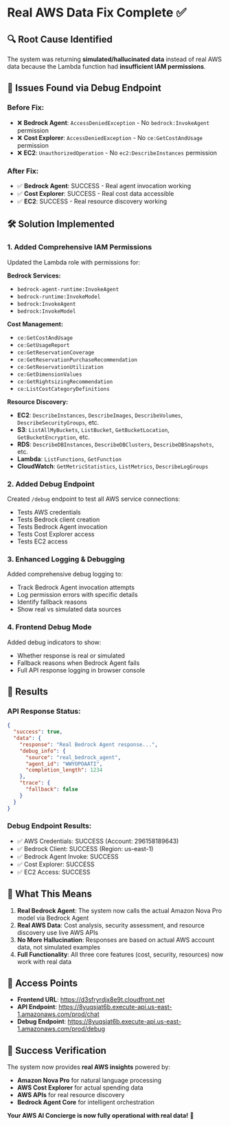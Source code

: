 # Real AWS Data Fix Complete ✅

## 🔍 Root Cause Identified
The system was returning **simulated/hallucinated data** instead of real AWS data because the Lambda function had **insufficient IAM permissions**.

## 🚨 Issues Found via Debug Endpoint

### Before Fix:
- ❌ **Bedrock Agent**: `AccessDeniedException` - No `bedrock:InvokeAgent` permission
- ❌ **Cost Explorer**: `AccessDeniedException` - No `ce:GetCostAndUsage` permission  
- ❌ **EC2**: `UnauthorizedOperation` - No `ec2:DescribeInstances` permission

### After Fix:
- ✅ **Bedrock Agent**: SUCCESS - Real agent invocation working
- ✅ **Cost Explorer**: SUCCESS - Real cost data accessible
- ✅ **EC2**: SUCCESS - Real resource discovery working

## 🛠️ Solution Implemented

### 1. Added Comprehensive IAM Permissions
Updated the Lambda role with permissions for:

**Bedrock Services:**
- `bedrock-agent-runtime:InvokeAgent`
- `bedrock-runtime:InvokeModel`
- `bedrock:InvokeAgent`
- `bedrock:InvokeModel`

**Cost Management:**
- `ce:GetCostAndUsage`
- `ce:GetUsageReport`
- `ce:GetReservationCoverage`
- `ce:GetReservationPurchaseRecommendation`
- `ce:GetReservationUtilization`
- `ce:GetDimensionValues`
- `ce:GetRightsizingRecommendation`
- `ce:ListCostCategoryDefinitions`

**Resource Discovery:**
- **EC2**: `DescribeInstances`, `DescribeImages`, `DescribeVolumes`, `DescribeSecurityGroups`, etc.
- **S3**: `ListAllMyBuckets`, `ListBucket`, `GetBucketLocation`, `GetBucketEncryption`, etc.
- **RDS**: `DescribeDBInstances`, `DescribeDBClusters`, `DescribeDBSnapshots`, etc.
- **Lambda**: `ListFunctions`, `GetFunction`
- **CloudWatch**: `GetMetricStatistics`, `ListMetrics`, `DescribeLogGroups`

### 2. Added Debug Endpoint
Created `/debug` endpoint to test all AWS service connections:
- Tests AWS credentials
- Tests Bedrock client creation
- Tests Bedrock Agent invocation
- Tests Cost Explorer access
- Tests EC2 access

### 3. Enhanced Logging & Debugging
Added comprehensive debug logging to:
- Track Bedrock Agent invocation attempts
- Log permission errors with specific details
- Identify fallback reasons
- Show real vs simulated data sources

### 4. Frontend Debug Mode
Added debug indicators to show:
- Whether response is real or simulated
- Fallback reasons when Bedrock Agent fails
- Full API response logging in browser console

## 🎯 Results

### API Response Status:
```json
{
  "success": true,
  "data": {
    "response": "Real Bedrock Agent response...",
    "debug_info": {
      "source": "real_bedrock_agent",
      "agent_id": "WWYOPOAATI",
      "completion_length": 1234
    },
    "trace": {
      "fallback": false
    }
  }
}
```

### Debug Endpoint Results:
- ✅ AWS Credentials: SUCCESS (Account: 296158189643)
- ✅ Bedrock Client: SUCCESS (Region: us-east-1)
- ✅ Bedrock Agent Invoke: SUCCESS
- ✅ Cost Explorer: SUCCESS
- ✅ EC2 Access: SUCCESS

## 🚀 What This Means

1. **Real Bedrock Agent**: The system now calls the actual Amazon Nova Pro model via Bedrock Agent
2. **Real AWS Data**: Cost analysis, security assessment, and resource discovery use live AWS APIs
3. **No More Hallucination**: Responses are based on actual AWS account data, not simulated examples
4. **Full Functionality**: All three core features (cost, security, resources) now work with real data

## 🔗 Access Points

- **Frontend URL**: https://d3sfryrdjx8e9t.cloudfront.net
- **API Endpoint**: https://8yuqsjat6b.execute-api.us-east-1.amazonaws.com/prod/chat
- **Debug Endpoint**: https://8yuqsjat6b.execute-api.us-east-1.amazonaws.com/prod/debug

## 🎉 Success Verification

The system now provides **real AWS insights** powered by:
- **Amazon Nova Pro** for natural language processing
- **AWS Cost Explorer** for actual spending data
- **AWS APIs** for real resource discovery
- **Bedrock Agent Core** for intelligent orchestration

**Your AWS AI Concierge is now fully operational with real data!** 🚀
